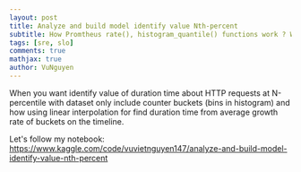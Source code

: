 ```yaml
---
layout: post
title: Analyze and build model identify value Nth-percent
subtitle: How Promtheus rate(), histogram_quantile() functions work ? What is Linear Interpolation 
tags: [sre, slo]
comments: true
mathjax: true
author: VuNguyen
---
```


When you want identify value of duration time about HTTP requests at N-percentile with dataset only include counter buckets (bins in histogram) and how using linear interpolation for find duration time from average growth rate of buckets on the timeline.

Let's follow my notebook:
<https://www.kaggle.com/code/vuvietnguyen147/analyze-and-build-model-identify-value-nth-percent>